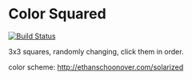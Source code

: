 Color Squared
=============

[![Build Status](https://travis-ci.org/HarrisonCTEC/Color-Squared.svg?branch=master)](https://travis-ci.org/HarrisonCTEC/Color-Squared)

3x3 squares, randomly changing, click them in order.

color scheme: <http://ethanschoonover.com/solarized>
